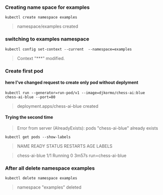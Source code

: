 ### Creating name space for examples

```console
kubectl create namespace examples
```

> namespace/examples created


### switching to examples namespace

```console
kubectl config set-context --current  --namespace=examples
```

> Context "***" modified.



### Create first pod
#### here I've changed  request to create only  pod without deplyment

```console
kubectl run --generator=run-pod/v1 --image=djkormo/chess-ai:blue  chess-ai-blue --port=80
```

> deployment.apps/chess-ai-blue created

#### Trying the second time 

> Error from server (AlreadyExists): pods "chess-ai-blue" already exists

```console
kubectl get pods --show-labels
```


> NAME            READY   STATUS    RESTARTS   AGE     LABELS

> chess-ai-blue   1/1     Running   0          3m57s   run=chess-ai-blue


### After all delete namespace examples 
 
```console
kubectl delete namespace examples 
```

> namespace "examples" deleted


